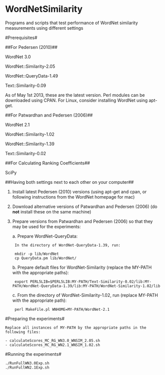 WordNetSimilarity
=================

Programs and scripts that test performance of WordNet similarity measurements using different settings

#Prerequisites#

##For Pedersen (2010)##

WordNet 3.0

WordNet::Similarity-2.05

WordNet::QueryData-1.49

Text::Similarity-0.09

As of May 1st 2013, these are the latest version. Perl modules can be downloaded using CPAN.
For Linux, consider installing WordNet using apt-get.

##For Patwardhan and Pedersen (2006)##

WordNet 2.1

WordNet::Similarity-1.02

WordNet::Similarity-1.39

Text::Similarity-0.02

##For Calculating Ranking Coefficients##

SciPy


##Having both settings next to each other on your computer##

1. Install latest Pedersen (2010) versions (using apt-get and cpan, or following instructions from the WordNet homepage for mac)
2. Download alternative versions of Patwardhan and Pedersen (2006) (do **not** install these on the same machine)
3. Prepare versions from Patwardhan and Pedersen (2006) so that they may be used for the experiments:

	a. Prepare WordNet-QueryData:

		In the directory of WordNet-QueryData-1.39, run:

		mkdir -p lib/WordNet
		cp QueryData.pm lib/WordNet/
	b. Prepare default files for WordNet-Similarity (replace the MY-PATH with the appropriate paths):

		export PERL5LIB=$PERL5LIB:MY-PATH/Text-Similarity-0.02/lib:MY-PATH/WordNet-QueryData-1.39/lib:MY-PATH/WordNet-Similarity-1.02/lib

	c. From the directory of WordNet-Similarity-1.02, run (replace MY-PATH with the appropriate path):
	
		perl MakeFile.pl WNHOME=MY-PATH/WordNet-2.1

#Preparing the experiments#

	Replace all instances of MY-PATH by the appropriate paths in the following files:
	
	- calculateScores_MC_RG_WN3.0_WNSIM_2.05.sh
	- calculateScores_MC_RG_WN2.1_WNSIM_1.02.sh

#Running the experiments#

	./RunFullWN3.0Exp.sh
	./RunFullWN2.1Exp.sh

